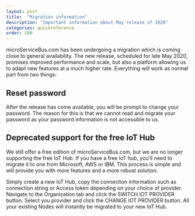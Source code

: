 ```yaml
---
layout: post
title:  "Migration information"
description: "Important information about May release of 2020"
categories: quickreference
order: 200
---
```

microServiceBus.com has been undergoing a migration which is coming close to general availability. The new release, scheduled for late May 2020, promises improved performance and scale, but also a platform allowing us to adapt new features at a much higher rate.
Everything will work as normal part from two things:

##  Reset password
After the release has come available, you will be prompt to change your password. The reason for this is that we cannot read and migrate your password as your password information is not accessible to us.

## Deprecated support for the free IoT Hub
We still offer a free edition of microServiceBus.com, but we are no longer supporting the free IoT Hub. If you have a free IoT hub, you’ll need to migrate it to one from Microsoft, AWS or IBM. This process is simple and will provide you with more features and a more robust solution.

Simply create a new IoT Hub, copy the connection information such as connection string or Access token depending on your choice of provider. Navigate to the Organization tab and click the SWITCH IOT PROVIDER button. Select you provider and click the CHANGE IOT PROVIDER button. 
All your existing Nodes will instantly be migrated to your new IoT Hub.
